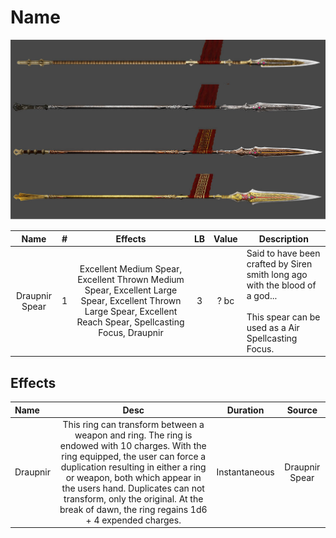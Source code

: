 # Name

![Copyright](./DrapnirSpear.jpg)

|      Name      | # |                                                                             Effects                                                                             | LB | Value | Description                                                                                                                                 |
| :------------: | :-: | :-------------------------------------------------------------------------------------------------------------------------------------------------------------: | :-: | :---: | ------------------------------------------------------------------------------------------------------------------------------------------- |
| Draupnir Spear | 1 | Excellent Medium Spear, Excellent Thrown Medium Spear, Excellent Large Spear, Excellent Thrown Large Spear, Excellent Reach Spear, Spellcasting Focus, Draupnir | 3 | ? bc | Said to have been crafted by Siren smith long ago with the blood of a god...<br /><br />This spear can be used as a Air Spellcasting Focus. |

## Effects

| Name     |                                                                                                                                                                     Desc                                                                                                                                                                     |   Duration   |     Source     |
| :------- | :-------------------------------------------------------------------------------------------------------------------------------------------------------------------------------------------------------------------------------------------------------------------------------------------------------------------------------------------: | :-----------: | :------------: |
| Draupnir | This ring can transform between a weapon and ring. The ring is endowed with 10 charges. With the ring equipped, the user can force a duplication resulting in either a ring or weapon, both which appear in the users hand. Duplicates can not transform, only the original. At the break of dawn, the ring regains 1d6 + 4 expended charges. | Instantaneous | Draupnir Spear |
